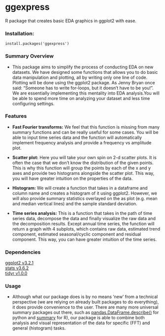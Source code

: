 # ggexpress

R package that creates basic EDA graphics in ggplot2 with ease.

### Installation:

```
install.packages('ggexpress')
```

### Summary Overview
- This package aims to simplify the process of conducting EDA on new datasets. We have designed some functions that allows you to do basic data manipulation and plotting, all by writing only one line of code. Plotting will be done using the ggplot2 package. As Jenny Bryan once said: “Someone has to write for-loops, but it doesn’t have to be you!”. We are essentially implementing this mentality into EDA analysis.You will be able to spend more time on analyzing your dataset and less time configuring settings. 

### Features
- **Fast Fourier transforms:** We feel that this function is missing from many summary functions and can be really useful for some cases. You will be able to input time series data and the function will automatically implement frequency analysis and provide a frequency vs amplitude plot.

- **Scatter plot:** Here you will take your own spin on 2-d scatter plots. It is often the case that we don’t know the distribution of the given points. This is why this function will group the points by each of the x and y axes and provide two histograms alongside the scatter plot. This way, you will have greater intuition on the properties of the data.

- **Histogram:** We will create a function that takes in a dataframe and column name and creates a histogram of it using ggplot2. However, we will also provide summary statistics overlayed on the as plot (e.g. mean and median vertical lines) and the sample standard deviation.


- **Time series analysis:** This is a function that takes in the path of time series data, decompose the data and finally visualize the raw data and the decomposition results. Except annual time series, the function will return a graph with 4 subplots, which contains raw data, estimated trend component, estimated seasonal/cyclic component and residual component. This way, you can have greater intuition of the time series.


### Dependencies

[ggplot2 v3.2.1](https://ggplot2.tidyverse.org)
<br>
[stats v3.6.2](https://www.rdocumentation.org/packages/stats/versions/3.6.2)
<br>
[tidyr v1.0.0](https://tidyr.tidyverse.org)

### Usage

- Although what our package does is by no means ‘new’ from a technical perspective (we are relying on already built packages to do everything), it does provide convenience to the user. There are many more universal summary packages out there, such as [pandas.DataFrame.describe()](https://pandas.pydata.org/pandas-docs/stable/reference/api/pandas.DataFrame.describe.html) for python and [summary](https://www.rdocumentation.org/packages/base/versions/3.6.2/topics/summary) for R), our package is able to combine both analysis and visual representation of the data for specific (FFT) and general (histogram) tasks.


